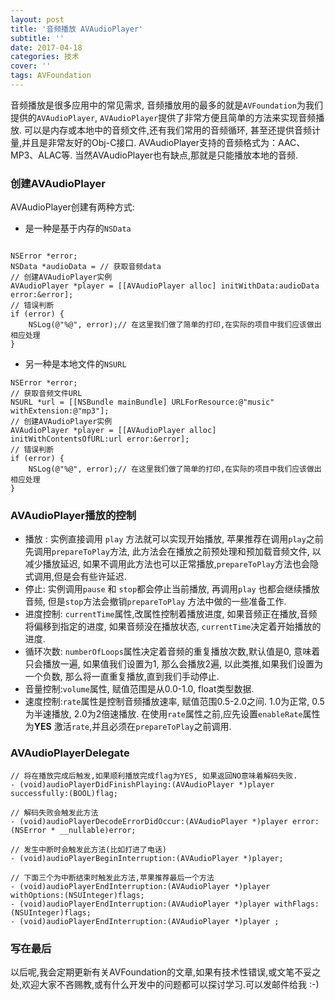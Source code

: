 ```yaml
---
layout: post
title: '音频播放 AVAudioPlayer'
subtitle: ''
date: 2017-04-18
categories: 技术
cover: ''
tags: AVFoundation
---
```



音频播放是很多应用中的常见需求, 音频播放用的最多的就是`AVFoundation`为我们提供的`AVAudioPlayer`,  `AVAudioPlayer`提供了非常方便且简单的方法来实现音频播放. 可以是内存或本地中的音频文件,还有我们常用的音频循环, 甚至还提供音频计量,并且是非常友好的Obj-C接口. 
AVAudioPlayer支持的音频格式为：AAC、MP3、ALAC等.
当然AVAudioPlayer也有缺点,那就是只能播放本地的音频.

### 创建AVAudioPlayer

AVAudioPlayer创建有两种方式:

- 是一种是基于内存的`NSData`

<pre><code class="language-objectivec">
NSError *error;
NSData *audioData = // 获取音频data
// 创建AVAudioPlayer实例
AVAudioPlayer *player = [[AVAudioPlayer alloc] initWithData:audioData error:&error];
// 错误判断
if (error) {
    NSLog(@"%@", error);// 在这里我们做了简单的打印,在实际的项目中我们应该做出相应处理
}
</code></pre>

- 另一种是本地文件的`NSURL`

```
NSError *error;
// 获取音频文件URL
NSURL *url = [[NSBundle mainBundle] URLForResource:@"music" withExtension:@"mp3"];
// 创建AVAudioPlayer实例
AVAudioPlayer *player = [[AVAudioPlayer alloc] initWithContentsOfURL:url error:&error];
// 错误判断
if (error) {
    NSLog(@"%@", error);// 在这里我们做了简单的打印,在实际的项目中我们应该做出相应处理
}
```

### AVAudioPlayer播放的控制

- 播放 : 实例直接调用 `play` 方法就可以实现开始播放, 苹果推荐在调用`play`之前先调用`prepareToPlay`方法, 此方法会在播放之前预处理和预加载音频文件, 以减少播放延迟, 如果不调用此方法也可以正常播放,`prepareToPlay`方法也会隐式调用,但是会有些许延迟.
- 停止: 实例调用`pause` 和 `stop`都会停止当前播放, 再调用`play` 也都会继续播放音频, 但是`stop`方法会撤销`prepareToPlay` 方法中做的一些准备工作.
- 进度控制: `currentTime`属性,改属性控制着播放进度, 如果音频正在播放,音频将偏移到指定的进度, 如果音频没在播放状态, `currentTime`决定着开始播放的进度.
- 循环次数: `numberOfLoops`属性决定着音频的重复播放次数,默认值是0, 意味着只会播放一遍, 如果值我们设置为1, 那么会播放2遍, 以此类推,如果我们设置为一个负数, 那么将一直重复播放,直到我们手动停止.
- 音量控制:`volume`属性, 赋值范围是从0.0-1.0, float类型数据.
- 速度控制:`rate`属性是控制音频播放速率, 赋值范围0.5-2.0之间. 1.0为正常, 0.5为半速播放, 2.0为2倍速播放. 在使用`rate`属性之前,应先设置`enableRate`属性为**YES** 激活`rate`,并且必须在`prepareToPlay`之前调用.




### AVAudioPlayerDelegate
```
// 将在播放完成后触发,如果顺利播放完成flag为YES, 如果返回NO意味着解码失败.
- (void)audioPlayerDidFinishPlaying:(AVAudioPlayer *)player successfully:(BOOL)flag;

// 解码失败会触发此方法
- (void)audioPlayerDecodeErrorDidOccur:(AVAudioPlayer *)player error:(NSError * __nullable)error;

// 发生中断时会触发此方法(比如打进了电话)
- (void)audioPlayerBeginInterruption:(AVAudioPlayer *)player;

// 下面三个为中断结束时触发此方法,苹果推荐最后一个方法
- (void)audioPlayerEndInterruption:(AVAudioPlayer *)player withOptions:(NSUInteger)flags;
- (void)audioPlayerEndInterruption:(AVAudioPlayer *)player withFlags:(NSUInteger)flags;
- (void)audioPlayerEndInterruption:(AVAudioPlayer *)player ;
```

### 写在最后

以后呢,我会定期更新有关AVFoundation的文章,如果有技术性错误,或文笔不妥之处,欢迎大家不吝赐教,或有什么开发中的问题都可以探讨学习.可以发邮件给我 :-)

